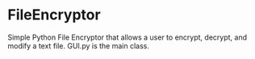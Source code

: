# FileEncryptor
Simple Python File Encryptor that allows a user to encrypt, decrypt, and modify a text file.
GUI.py is the main class.
